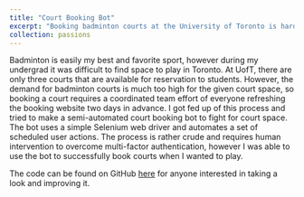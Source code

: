 ```yaml
---
title: "Court Booking Bot"
excerpt: "Booking badminton courts at the University of Toronto is hard. That's why I made a little bot to help me fight for court space."
collection: passions
---
```

Badminton is easily my best and favorite sport, however during my undergrad it was difficult to find space to play in Toronto. At UofT, there are only three courts that are available for reservation to students. However, the demand for badminton courts is much too high for the given court space, so booking a court requires a coordinated team effort of everyone refreshing the booking website two days in advance. I got fed up of this process and tried to make a semi-automated court booking bot to fight for court space. The bot uses a simple Selenium web driver and automates a set of scheduled user actions. The process is rather crude and requires human intervention to overcome multi-factor authentication, however I was able to use the bot to successfully book courts when I wanted to play. 

The code can be found on GitHub [here](https://github.com/wu-theodore/CourtBookingBot) for anyone interested in taking a look and improving it.
